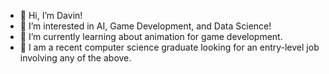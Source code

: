 - 👋 Hi, I’m Davin!
- 👀 I’m interested in AI, Game Development, and Data Science!
- 🌱 I’m currently learning about animation for game development.
- 🌱 I am a recent computer science graduate looking for an entry-level job involving any of the above.

<!---
Davin-U/Davin-U is a ✨ special ✨ repository because its `README.md` (this file) appears on your GitHub profile.
You can click the Preview link to take a look at your changes.
--->
